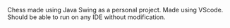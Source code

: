 Chess made using Java Swing as a personal project. Made using VScode. Should be able to run on any IDE without modification.
